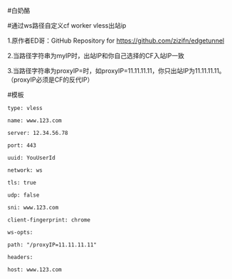 #白奶酪

#通过ws路径自定义cf worker vless出站ip

1.原作者ED哥：GitHub Repository for https://github.com/zizifn/edgetunnel

2.当路径字符串为myIP时，出站IP和你自己选择的CF入站IP一致

3.当路径字符串为proxyIP=时，如proxyIP=11.11.11.11，你只出站IP为11.11.11.11。（proxyIP必须是CF的反代IP）

#模板
     
    type: vless
     
    name: www.123.com
   
    server: 12.34.56.78
    
    port: 443
    
    uuid: YouUserId
    
    network: ws
    
    tls: true 
    
    udp: false
    
    sni: www.123.com
    
    client-fingerprint: chrome
    
    ws-opts:
  
    path: "/proxyIP=11.11.11.11"
    
    headers:
    
    host: www.123.com
    
